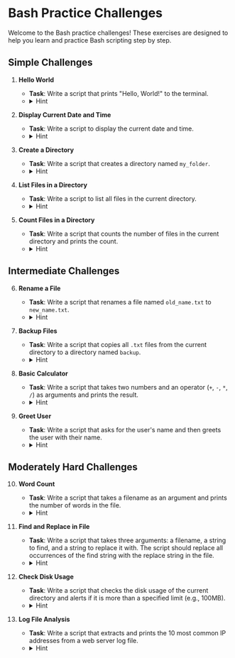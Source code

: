 # Bash Practice Challenges

Welcome to the Bash practice challenges! These exercises are designed to help you learn and practice Bash scripting step by step.

## Simple Challenges

1. **Hello World**
   - **Task**: Write a script that prints "Hello, World!" to the terminal.
   - <details><summary>Hint</summary>Look into the `echo` command to print text to the terminal.</details>

2. **Display Current Date and Time**
   - **Task**: Write a script to display the current date and time.
   - <details><summary>Hint</summary>Research the `date` command to find out how to display the current date and time.</details>

3. **Create a Directory**
   - **Task**: Write a script that creates a directory named `my_folder`.
   - <details><summary>Hint</summary>Use the `mkdir` command to create directories.</details>

4. **List Files in a Directory**
   - **Task**: Write a script to list all files in the current directory.
   - <details><summary>Hint</summary>The `ls` command is used to list files in a directory.</details>

5. **Count Files in a Directory**
   - **Task**: Write a script that counts the number of files in the current directory and prints the count.
   - <details><summary>Hint</summary>Combine the `ls` command with `wc` to count lines of output.</details>

## Intermediate Challenges

6. **Rename a File**
   - **Task**: Write a script that renames a file named `old_name.txt` to `new_name.txt`.
   - <details><summary>Hint</summary>Look up the `mv` command for renaming files.</details>

7. **Backup Files**
   - **Task**: Write a script that copies all `.txt` files from the current directory to a directory named `backup`.
   - <details><summary>Hint</summary>Use the `cp` command with a wildcard (`*`) to copy multiple files.</details>

8. **Basic Calculator**
   - **Task**: Write a script that takes two numbers and an operator (`+`, `-`, `*`, `/`) as arguments and prints the result.
   - <details><summary>Hint</summary>Investigate the `expr` command for performing arithmetic operations.</details>

9. **Greet User**
   - **Task**: Write a script that asks for the user's name and then greets the user with their name.
   - <details><summary>Hint</summary>Use the `read` command to get user input and `echo` to print the greeting.</details>

## Moderately Hard Challenges

10. **Word Count**
    - **Task**: Write a script that takes a filename as an argument and prints the number of words in the file.
    - <details><summary>Hint</summary>The `wc -w` command can be used to count words in a file.</details>

11. **Find and Replace in File**
    - **Task**: Write a script that takes three arguments: a filename, a string to find, and a string to replace it with. The script should replace all occurrences of the find string with the replace string in the file.
    - <details><summary>Hint</summary>Look into the `sed` command for search and replace functionality in files.</details>

12. **Check Disk Usage**
    - **Task**: Write a script that checks the disk usage of the current directory and alerts if it is more than a specified limit (e.g., 100MB).
    - <details><summary>Hint</summary>Use the `du` command to check disk usage and an `if` statement to compare values.</details>

13. **Log File Analysis**
    - **Task**: Write a script that extracts and prints the 10 most common IP addresses from a web server log file.
    - <details><summary>Hint</summary>Use `awk` to extract IP addresses, then `sort` and `uniq` to count and list the most common ones.</details>
